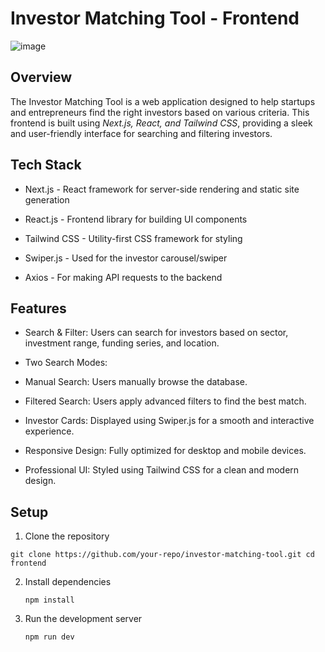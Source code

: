 # Investor Matching Tool - Frontend

![image](https://github.com/user-attachments/assets/20d779c4-bf0b-46d9-bb0c-a8ea3164da22)

## Overview

The Investor Matching Tool is a web application designed to help startups and entrepreneurs find the right investors based on various criteria. This frontend is built using *Next.js, React, and Tailwind CSS*, providing a sleek and user-friendly interface for searching and filtering investors.

## Tech Stack

- Next.js - React framework for server-side rendering and static site generation

- React.js - Frontend library for building UI components

- Tailwind CSS - Utility-first CSS framework for styling

- Swiper.js - Used for the investor carousel/swiper

- Axios - For making API requests to the backend

## Features

- Search & Filter: Users can search for investors based on sector, investment range, funding series, and location.

- Two Search Modes:

- Manual Search: Users manually browse the database.

- Filtered Search: Users apply advanced filters to find the best match.

- Investor Cards: Displayed using Swiper.js for a smooth and interactive experience.

- Responsive Design: Fully optimized for desktop and mobile devices.

- Professional UI: Styled using Tailwind CSS for a clean and modern design.

## Setup

1. Clone the repository

`git clone https://github.com/your-repo/investor-matching-tool.git
cd frontend`

2. Install dependencies

   `npm install`
   
3. Run the development server
   
   `npm run dev`
